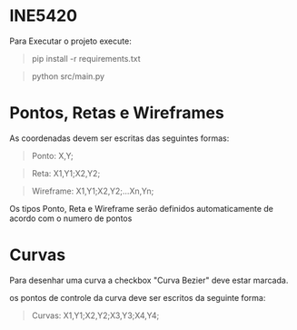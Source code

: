# INE5420

Para Executar o projeto execute:

> pip install -r requirements.txt

> python src/main.py

# Pontos, Retas e Wireframes
As coordenadas devem ser escritas das seguintes formas:

> Ponto: X,Y;

> Reta: X1,Y1;X2,Y2;

> Wireframe: X1,Y1;X2,Y2;...Xn,Yn;

Os tipos Ponto, Reta e Wireframe serão definidos automaticamente de acordo com o numero de pontos

# Curvas

Para desenhar uma curva a checkbox "Curva Bezier" deve estar marcada.

os pontos de controle da curva deve ser escritos da seguinte forma:

> Curvas: X1,Y1;X2,Y2;X3,Y3;X4,Y4;
